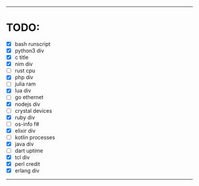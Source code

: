 <hr />

# TODO:

- [x] bash runscript
- [x] python3 div
- [x] c title
- [x] nim div
- [ ] rust cpu
- [x] php div
- [ ] julia ram
- [x] lua div
- [ ] go ethernet
- [x] nodejs div
- [ ] crystal devices
- [x] ruby div
- [ ] os-info f#
- [x] elixir div
- [ ] kotlin processes
- [x] java div
- [ ] dart uptime
- [x] tcl div
- [x] perl credit
- [x] erlang div

<hr />